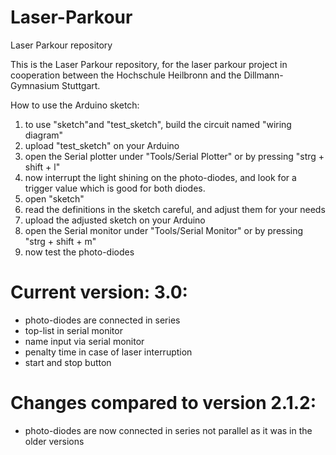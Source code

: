 # Laser-Parkour

Laser Parkour repository

This is the Laser Parkour repository, for the laser parkour project in cooperation between the Hochschule Heilbronn and the Dillmann-Gymnasium Stuttgart.

How to use the Arduino sketch:

1. to use "sketch"and "test_sketch", build the circuit named "wiring diagram"
2. upload "test_sketch" on your Arduino
3. open the Serial plotter under "Tools/Serial Plotter" or by pressing "strg + shift + l"
4. now interrupt the light shining on the photo-diodes, and look for a trigger value which is good for both diodes.
5. open "sketch"
6. read the definitions in the sketch careful, and adjust them for your needs
7. upload the adjusted sketch on your Arduino
8. open the Serial monitor under "Tools/Serial Monitor" or by pressing "strg + shift + m"
9. now test the photo-diodes

# Current version: 3.0:

- photo-diodes are connected in series
- top-list in serial monitor
- name input via serial monitor
- penalty time in case of laser interruption
- start and stop button

# Changes compared to version 2.1.2:

- photo-diodes are now connected in series not parallel as it was in the older versions
